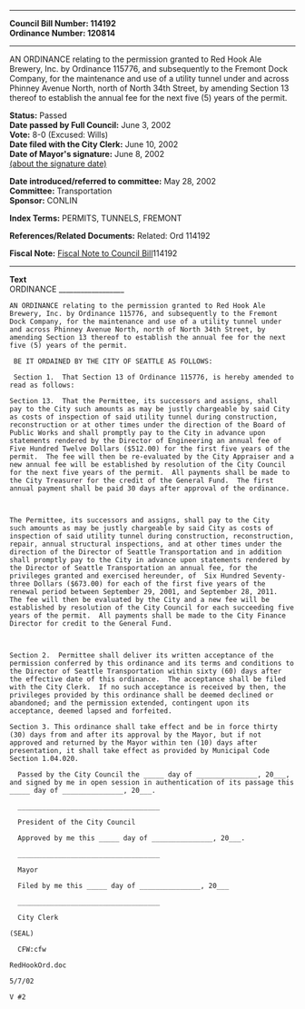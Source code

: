 * * * * *  
  
**Council Bill Number: [](#h0)[](#h2)114192**   
**Ordinance Number: 120814**  
  
* * * * *  
  
AN ORDINANCE relating to the permission granted to Red Hook Ale Brewery, Inc. by Ordinance 115776, and subsequently to the Fremont Dock Company, for the maintenance and use of a utility tunnel under and across Phinney Avenue North, north of North 34th Street, by amending Section 13 thereof to establish the annual fee for the next five (5) years of the permit.  
  
**Status:** Passed   
**Date passed by Full Council:** June 3, 2002   
**Vote:** 8-0 (Excused: Wills)   
**Date filed with the City Clerk:** June 10, 2002   
**Date of Mayor's signature:** June 8, 2002   
[(about the signature date)](/~public/approvaldate.htm)   
  
  
**Date introduced/referred to committee:** May 28, 2002   
**Committee:** Transportation   
**Sponsor:** CONLIN   
  
**Index Terms:** PERMITS, TUNNELS, FREMONT  
  
**References/Related Documents:** Related: Ord 114192  
  
**Fiscal Note:** [Fiscal Note to Council Bill](http://clerk.seattle.gov/~public/fnote/114192.htm)[](#h1)[](#h3)114192  
  
* * * * *  
  
**Text**  
    ORDINANCE __________________  
  
    AN ORDINANCE relating to the permission granted to Red Hook Ale  
    Brewery, Inc. by Ordinance 115776, and subsequently to the Fremont  
    Dock Company, for the maintenance and use of a utility tunnel under  
    and across Phinney Avenue North, north of North 34th Street, by  
    amending Section 13 thereof to establish the annual fee for the next  
    five (5) years of the permit.  
  
     BE IT ORDAINED BY THE CITY OF SEATTLE AS FOLLOWS:  
  
     Section 1.  That Section 13 of Ordinance 115776, is hereby amended to  
    read as follows:  
  
    Section 13.  That the Permittee, its successors and assigns, shall  
    pay to the City such amounts as may be justly chargeable by said City  
    as costs of inspection of said utility tunnel during construction,  
    reconstruction or at other times under the direction of the Board of  
    Public Works and shall promptly pay to the City in advance upon  
    statements rendered by the Director of Engineering an annual fee of  
    Five Hundred Twelve Dollars ($512.00) for the first five years of the  
    permit.  The fee will then be re-evaluated by the City Appraiser and a  
    new annual fee will be established by resolution of the City Council  
    for the next five years of the permit.  All payments shall be made to  
    the City Treasurer for the credit of the General Fund.  The first  
    annual payment shall be paid 30 days after approval of the ordinance.  
  
  
  
    The Permittee, its successors and assigns, shall pay to the City  
    such amounts as may be justly chargeable by said City as costs of  
    inspection of said utility tunnel during construction, reconstruction,  
    repair, annual structural inspections, and at other times under the  
    direction of the Director of Seattle Transportation and in addition  
    shall promptly pay to the City in advance upon statements rendered by  
    the Director of Seattle Transportation an annual fee, for the  
    privileges granted and exercised hereunder, of  Six Hundred Seventy-  
    three Dollars ($673.00) for each of the first five years of the  
    renewal period between September 29, 2001, and September 28, 2011.  
    The fee will then be evaluated by the City and a new fee will be  
    established by resolution of the City Council for each succeeding five  
    years of the permit.  All payments shall be made to the City Finance  
    Director for credit to the General Fund.  
  
  
  
    Section 2.  Permittee shall deliver its written acceptance of the  
    permission conferred by this ordinance and its terms and conditions to  
    the Director of Seattle Transportation within sixty (60) days after  
    the effective date of this ordinance.  The acceptance shall be filed  
    with the City Clerk.  If no such acceptance is received by then, the  
    privileges provided by this ordinance shall be deemed declined or  
    abandoned; and the permission extended, contingent upon its  
    acceptance, deemed lapsed and forfeited.  
  
    Section 3. This ordinance shall take effect and be in force thirty  
    (30) days from and after its approval by the Mayor, but if not  
    approved and returned by the Mayor within ten (10) days after  
    presentation, it shall take effect as provided by Municipal Code  
    Section 1.04.020.  
  
      Passed by the City Council the _____ day of _______________, 20___,  
    and signed by me in open session in authentication of its passage this  
    _____ day of _______________, 20___.  
  
      ___________________________________  
  
      President of the City Council  
  
      Approved by me this _____ day of _______________, 20___.  
  
      ___________________________________  
  
      Mayor  
  
      Filed by me this _____ day of _______________, 20___  
  
      ___________________________________  
  
      City Clerk  
  
    (SEAL)  
  
      CFW:cfw  
  
    RedHookOrd.doc  
  
    5/7/02  
  
    V #2  
